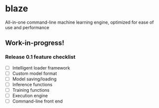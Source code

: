 # blaze
All-in-one command-line machine learning engine, optimized for ease of use and performance

## Work-in-progress!
### Release 0.1 feature checklist
- [ ] Intelligent loader framework
- [ ] Custom model format
- [ ] Model saving/loading
- [ ] Inference functions
- [ ] Training functions
- [ ] Execution engine
- [ ] Command-line front end
